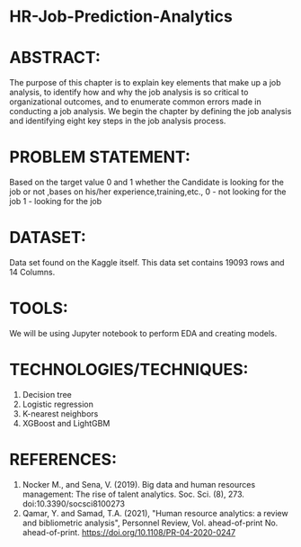 # HR-Job-Prediction-Analytics

# ABSTRACT:

The purpose of this chapter is to explain key elements that make up a job analysis, to identify how and why the job analysis is so critical to organizational outcomes, and to enumerate common errors made in conducting a job analysis. We begin the chapter by defining the job analysis and identifying eight key steps in the job analysis process. 

# PROBLEM STATEMENT:

Based on the target value 0 and 1 whether the Candidate is looking for the job or not ,bases on his/her experience,training,etc.,
0 - not looking for the job
1 - looking for the job

# DATASET:

Data set found on the Kaggle itself.
This data set contains 19093 rows and 14 Columns.

# TOOLS:

We will be using Jupyter notebook to perform EDA and creating models.

# TECHNOLOGIES/TECHNIQUES:

1. Decision tree
2. Logistic regression
3. K-nearest neighbors
4. XGBoost and LightGBM 

# REFERENCES:

1. Nocker M., and Sena, V. (2019). Big data and human resources management: The rise of talent analytics. Soc. Sci. (8), 273. doi:10.3390/socsci8100273
2. Qamar, Y. and Samad, T.A. (2021), "Human resource analytics: a review and bibliometric analysis", Personnel Review, Vol. ahead-of-print No. ahead-of-print. https://doi.org/10.1108/PR-04-2020-0247
